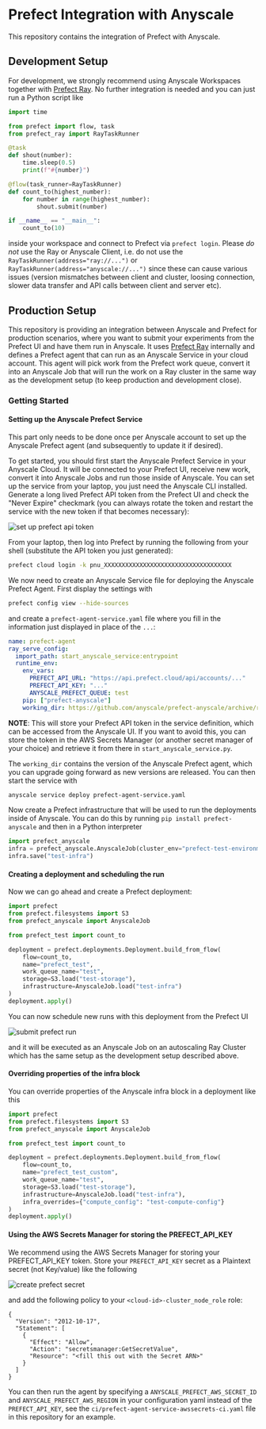 # Prefect Integration with Anyscale

This repository contains the integration of Prefect with Anyscale.

## Development Setup

For development, we strongly recommend using Anyscale Workspaces together with [Prefect Ray](https://github.com/PrefectHQ/prefect-ray).
No further integration is needed and you can just run a Python script like
```python
import time

from prefect import flow, task
from prefect_ray import RayTaskRunner

@task
def shout(number):
    time.sleep(0.5)
    print(f"#{number}")

@flow(task_runner=RayTaskRunner)
def count_to(highest_number):
    for number in range(highest_number):
        shout.submit(number)

if __name__ == "__main__":
    count_to(10)
```
inside your workspace and connect to Prefect via `prefect login`. Please *do not* use the Ray or Anyscale Client, i.e.
do not use the `RayTaskRunner(address="ray://...")` or `RayTaskRunner(address="anyscale://...")` since these can
cause various issues (version mismatches between client and cluster, loosing connection, slower data transfer and API
calls between client and server etc).

## Production Setup

This repository is providing an integration between Anyscale and Prefect for production scenarios, where you
want to submit your experiments from the Prefect UI and have them run in Anyscale. It uses
[Prefect Ray](https://github.com/PrefectHQ/prefect-ray) internally and defines a Prefect agent that can run
as an Anyscale Service in your cloud account. This agent will pick work from the Prefect work queue, convert it
into an Anyscale Job that will run the work on a Ray cluster in the same way as the development setup (to keep
production and development close).

### Getting Started

#### Setting up the Anyscale Prefect Service

This part only needs to be done once per Anyscale account to set up
the Anyscale Prefect agent (and subsequently to update it if desired).

To get started, you should first start the Anyscale Prefect Service in your Anyscale Cloud. It will be connected
to your Prefect UI, receive new work, convert it into Anyscale Jobs and run those inside of Anyscale. You can set
up the service from your laptop, you just need the Anyscale CLI installed. Generate a long lived Prefect API token
from the Prefect UI and check the "Never Expire" checkmark (you can always rotate the token and restart the service
with the new token if that becomes necessary):

![set up prefect api token](./doc/prefect_api_token.png)

From your laptop, then log into Prefect by running the following from your shell (substitute the API token you just generated):
```bash
prefect cloud login -k pnu_XXXXXXXXXXXXXXXXXXXXXXXXXXXXXXXXXXXX
```

We now need to create an Anyscale Service file for deploying the Anyscale Prefect Agent. First display the settings with
```bash
prefect config view --hide-sources
```
and create a `prefect-agent-service.yaml` file where you fill in the information just displayed in place of the `...`:
```yaml
name: prefect-agent
ray_serve_config:
  import_path: start_anyscale_service:entrypoint
  runtime_env:
    env_vars:
      PREFECT_API_URL: "https://api.prefect.cloud/api/accounts/..."
      PREFECT_API_KEY: "..."
      ANYSCALE_PREFECT_QUEUE: test
    pip: ["prefect-anyscale"]
    working_dir: https://github.com/anyscale/prefect-anyscale/archive/refs/tags/v0.2.0.zip
```

**NOTE**: This will store your Prefect API token in the service
definition, which can be accessed from the Anyscale UI.  If you want
to avoid this, you can store the token in the AWS Secrets Manager (or
another secret manager of your choice) and retrieve it from there in
`start_anyscale_service.py`.

The `working_dir` contains the version of the Anyscale Prefect agent, which you can upgrade going forward as new versions are released.
You can then start the service with
```bash
anyscale service deploy prefect-agent-service.yaml
```

Now create a Prefect infrastructure that will be used to run the deployments inside of Anyscale. You can do this
by running `pip install prefect-anyscale` and then in a Python interpreter
```python
import prefect_anyscale
infra = prefect_anyscale.AnyscaleJob(cluster_env="prefect-test-environment")
infra.save("test-infra")
```

#### Creating a deployment and scheduling the run

Now we can go ahead and create a Prefect deployment:
```python
import prefect
from prefect.filesystems import S3
from prefect_anyscale import AnyscaleJob

from prefect_test import count_to

deployment = prefect.deployments.Deployment.build_from_flow(
    flow=count_to,
    name="prefect_test",
    work_queue_name="test",
    storage=S3.load("test-storage"),
    infrastructure=AnyscaleJob.load("test-infra")
)
deployment.apply()
```

You can now schedule new runs with this deployment from the Prefect UI

![submit prefect run](./doc/prefect_submit_run.png)

and it will be executed as an Anyscale Job on an autoscaling Ray Cluster which has the same setup as the development setup described above.

#### Overriding properties of the infra block

You can override properties of the Anyscale infra block in a deployment like this

```python
import prefect
from prefect.filesystems import S3
from prefect_anyscale import AnyscaleJob

from prefect_test import count_to

deployment = prefect.deployments.Deployment.build_from_flow(
    flow=count_to,
    name="prefect_test_custom",
    work_queue_name="test",
    storage=S3.load("test-storage"),
    infrastructure=AnyscaleJob.load("test-infra"),
    infra_overrides={"compute_config": "test-compute-config"}
)
deployment.apply()
```
#### Using the AWS Secrets Manager for storing the PREFECT_API_KEY

We recommend using the AWS Secrets Manager for storing your PREFECT_API_KEY token. Store your
`PREFECT_API_KEY` secret as a Plaintext secret (not Key/value) like the following

![create prefect secret](./doc/prefect_api_key_secret.png)

and add the following policy to your `<cloud-id>-cluster_node_role` role:

```
{
  "Version": "2012-10-17",
  "Statement": [
    {
      "Effect": "Allow",
      "Action": "secretsmanager:GetSecretValue",
      "Resource": "<fill this out with the Secret ARN>"
    }
  ]
}
```

You can then run the agent by specifying a `ANYSCALE_PREFECT_AWS_SECRET_ID` and
`ANYSCALE_PREFECT_AWS_REGION` in your configuration yaml instead of the `PREFECT_API_KEY`,
see the `ci/prefect-agent-service-awssecrets-ci.yaml` file in this repository for an example.
